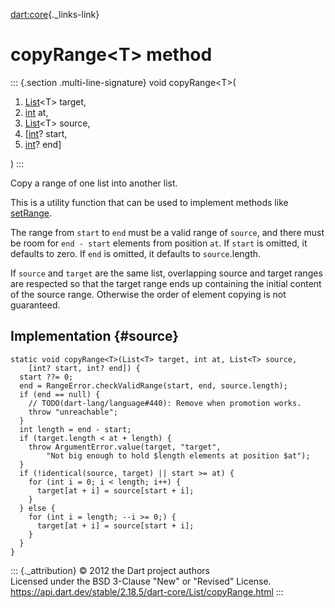 [dart:core](../../dart-core/dart-core-library){._links-link}

copyRange\<T\> method
=====================

::: {.section .multi-line-signature}
void copyRange\<T\>(

1.  [List](../list-class)\<T\> target,
2.  [int](../int-class) at,
3.  [List](../list-class)\<T\> source,
4.  \[[int](../int-class)? start,
5.  [int](../int-class)? end\]

)
:::

Copy a range of one list into another list.

This is a utility function that can be used to implement methods like
[setRange](setrange).

The range from `start` to `end` must be a valid range of `source`, and
there must be room for `end - start` elements from position `at`. If
`start` is omitted, it defaults to zero. If `end` is omitted, it
defaults to `source`.length.

If `source` and `target` are the same list, overlapping source and
target ranges are respected so that the target range ends up containing
the initial content of the source range. Otherwise the order of element
copying is not guaranteed.

Implementation {#source}
--------------

``` {.language-dart data-language="dart"}
static void copyRange<T>(List<T> target, int at, List<T> source,
    [int? start, int? end]) {
  start ??= 0;
  end = RangeError.checkValidRange(start, end, source.length);
  if (end == null) {
    // TODO(dart-lang/language#440): Remove when promotion works.
    throw "unreachable";
  }
  int length = end - start;
  if (target.length < at + length) {
    throw ArgumentError.value(target, "target",
        "Not big enough to hold $length elements at position $at");
  }
  if (!identical(source, target) || start >= at) {
    for (int i = 0; i < length; i++) {
      target[at + i] = source[start + i];
    }
  } else {
    for (int i = length; --i >= 0;) {
      target[at + i] = source[start + i];
    }
  }
}
```

::: {._attribution}
© 2012 the Dart project authors\
Licensed under the BSD 3-Clause \"New\" or \"Revised\" License.\
<https://api.dart.dev/stable/2.18.5/dart-core/List/copyRange.html>
:::
